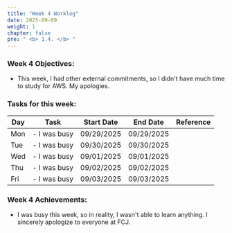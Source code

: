 ```yaml
---
title: "Week 4 Worklog"
date: 2025-09-09
weight: 1
chapter: false
pre: " <b> 1.4. </b> "
---
```


### Week 4 Objectives:

*   This week, I had other external commitments, so I didn't have much time to study for AWS. My apologies.

### Tasks for this week:
| Day | Task            | Start Date   | End Date     | Reference |
|-----|-----------------|--------------|----------------|-----------|
| Mon | - I was busy    | 09/29/2025   | 09/29/2025     |           |
| Tue | - I was busy    | 09/30/2025   | 09/30/2025     |           |
| Wed | - I was busy    | 09/01/2025   | 09/01/2025     |           |
| Thu | - I was busy    | 09/02/2025   | 09/02/2025     |           |
| Fri | - I was busy    | 09/03/2025   | 09/03/2025     |           |

### Week 4 Achievements:
*   I was busy this week, so in reality, I wasn't able to learn anything. I sincerely apologize to everyone at FCJ.